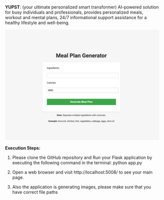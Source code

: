 **YUPST**: (your ultimate personalized smart transformer) AI-powered solution for busy individuals and professionals, provides personalized meals, workout and mental plans, 24/7 informational support assistance for a healthy lifestyle and well-being.



![YUPST main page](images/yupst_main.png)


**Execution Steps:**

1. Please clone the GitHub repository and Run your Flask application by executing the following command in the terminal: python app.py

2. Open a web browser and visit http://localhost:5008/ to see your main page.

3. Also the application is generating images, please make sure that you have correct file paths